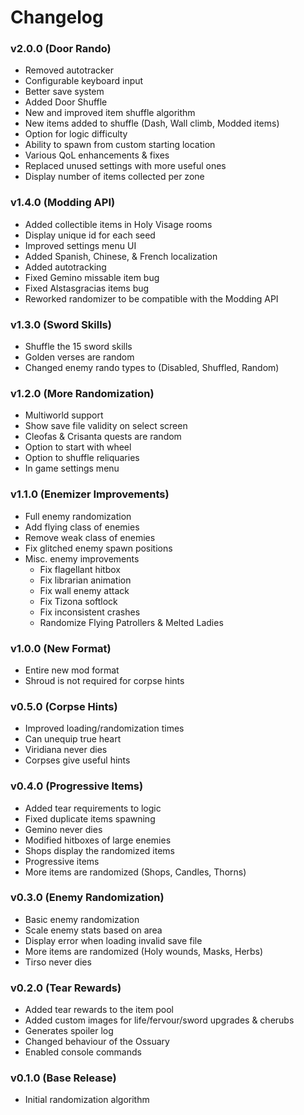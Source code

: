 # Changelog

### v2.0.0 (Door Rando)
- Removed autotracker
- Configurable keyboard input
- Better save system
- Added Door Shuffle
- New and improved item shuffle algorithm
- New items added to shuffle (Dash, Wall climb, Modded items)
- Option for logic difficulty
- Ability to spawn from custom starting location
- Various QoL enhancements & fixes
- Replaced unused settings with more useful ones
- Display number of items collected per zone

### v1.4.0 (Modding API)
- Added collectible items in Holy Visage rooms
- Display unique id for each seed
- Improved settings menu UI
- Added Spanish, Chinese, & French localization
- Added autotracking
- Fixed Gemino missable item bug
- Fixed Alstasgracias items bug
- Reworked randomizer to be compatible with the Modding API

### v1.3.0 (Sword Skills)
- Shuffle the 15 sword skills
- Golden verses are random
- Changed enemy rando types to (Disabled, Shuffled, Random)

### v1.2.0 (More Randomization)
- Multiworld support
- Show save file validity on select screen
- Cleofas & Crisanta quests are random
- Option to start with wheel
- Option to shuffle reliquaries
- In game settings menu

### v1.1.0 (Enemizer Improvements)
- Full enemy randomization
- Add flying class of enemies
- Remove weak class of enemies
- Fix glitched enemy spawn positions
- Misc. enemy improvements
	- Fix flagellant hitbox
	- Fix librarian animation
	- Fix wall enemy attack
	- Fix Tizona softlock
	- Fix inconsistent crashes
	- Randomize Flying Patrollers & Melted Ladies
	
### v1.0.0 (New Format)
- Entire new mod format
- Shroud is not required for corpse hints

### v0.5.0 (Corpse Hints)
- Improved loading/randomization times
- Can unequip true heart
- Viridiana never dies
- Corpses give useful hints

### v0.4.0 (Progressive Items)
- Added tear requirements to logic
- Fixed duplicate items spawning
- Gemino never dies
- Modified hitboxes of large enemies
- Shops display the randomized items
- Progressive items
- More items are randomized (Shops, Candles, Thorns)

### v0.3.0 (Enemy Randomization)
- Basic enemy randomization
- Scale enemy stats based on area
- Display error when loading invalid save file
- More items are randomized (Holy wounds, Masks, Herbs)
- Tirso never dies

### v0.2.0 (Tear Rewards)
- Added tear rewards to the item pool
- Added custom images for life/fervour/sword upgrades & cherubs
- Generates spoiler log
- Changed behaviour of the Ossuary
- Enabled console commands

### v0.1.0 (Base Release)
- Initial randomization algorithm
